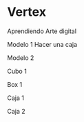 # Vertex
Aprendiendo Arte digital

Modelo 1
  Hacer una caja

Modelo 2

Cubo 1

Box 1

Caja 1

Caja 2
